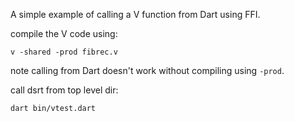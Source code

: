 A simple example of calling a V function from Dart using FFI.

compile the V code using:
```
v -shared -prod fibrec.v
```
note calling from Dart doesn't work without compiling using `-prod`.

call dsrt from top level dir:
```
dart bin/vtest.dart
```
